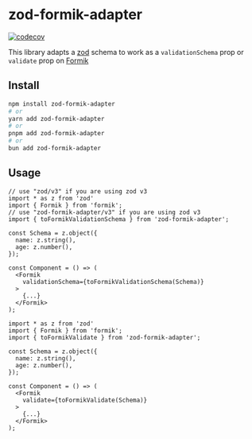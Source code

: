 # zod-formik-adapter

[![codecov](https://codecov.io/gh/robertLichtnow/zod-formik-adapter/branch/master/graph/badge.svg?token=Z5V1VKCGV9)](https://codecov.io/gh/robertLichtnow/zod-formik-adapter)

This library adapts a [zod](https://www.npmjs.com/package/zod) schema to work as a `validationSchema` prop or `validate` prop on [Formik](https://www.npmjs.com/package/formik)

## Install

```bash
npm install zod-formik-adapter
# or
yarn add zod-formik-adapter
# or
pnpm add zod-formik-adapter
# or
bun add zod-formik-adapter
```

## Usage

```TSX
// use "zod/v3" if you are using zod v3
import * as z from 'zod'
import { Formik } from 'formik';
// use "zod-formik-adapter/v3" if you are using zod v3
import { toFormikValidationSchema } from 'zod-formik-adapter';

const Schema = z.object({
  name: z.string(),
  age: z.number(),
});

const Component = () => (
  <Formik
    validationSchema={toFormikValidationSchema(Schema)}
  >
    {...}
  </Formik>
);
```

```TSX
import * as z from 'zod'
import { Formik } from 'formik';
import { toFormikValidate } from 'zod-formik-adapter';

const Schema = z.object({
  name: z.string(),
  age: z.number(),
});

const Component = () => (
  <Formik
    validate={toFormikValidate(Schema)}
  >
    {...}
  </Formik>
);
```
